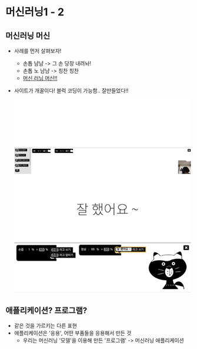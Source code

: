 # 머신러닝1 - 2

## 머신러닝 머신
- 사례를 먼저 살펴보자!
    - 손톱 냠냠 -> 그 손 당장 내려놔!
    - 손톱 노 냠냠 -> 칭찬 칭찬
    - [머신 러닝 머신!!](http://ml-app.yah.ac/)

- 사이트가 개꿀이다! 블럭 코딩이 가능함.. 잘만들었다!!
    <div align="center">
    <img src="./images/2-image1.png">
    <img src="./images/2-image2.png">
    </div>

## 애플리케이션? 프로그램?
- 같은 것을 가르키는 다른 표현
- 애플리케이션은 '응용', 어떤 부품들을 응용해서 만든 것
    - 우리는 머신러닝 '모델'을 이용해 만든 '프로그램' -> 머신러닝 애플리케이션

